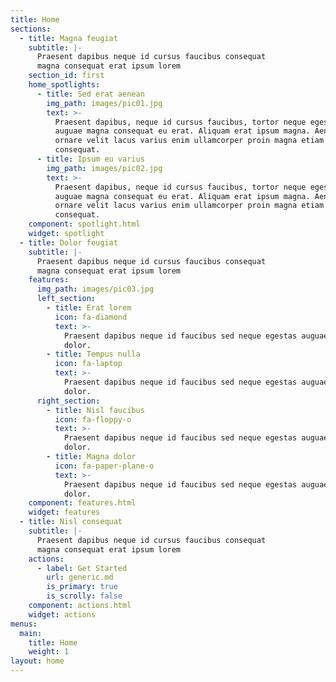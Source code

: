 ```yaml
---
title: Home
sections:
  - title: Magna feugiat
    subtitle: |-
      Praesent dapibus neque id cursus faucibus consequat  
      magna consequat erat ipsum lorem
    section_id: first
    home_spotlights:
      - title: Sed erat aenean
        img_path: images/pic01.jpg
        text: >-
          Praesent dapibus, neque id cursus faucibus, tortor neque egestas
          auguae magna consequat eu erat. Aliquam erat ipsum magna. Aenean
          ornare velit lacus varius enim ullamcorper proin magna etiam
          consequat.
      - title: Ipsum eu varius
        img_path: images/pic02.jpg
        text: >-
          Praesent dapibus, neque id cursus faucibus, tortor neque egestas
          auguae magna consequat eu erat. Aliquam erat ipsum magna. Aenean
          ornare velit lacus varius enim ullamcorper proin magna etiam
          consequat.
    component: spotlight.html
    widget: spotlight
  - title: Dolor feugiat
    subtitle: |-
      Praesent dapibus neque id cursus faucibus consequat  
      magna consequat erat ipsum lorem
    features:
      img_path: images/pic03.jpg
      left_section:
        - title: Erat lorem
          icon: fa-diamond
          text: >-
            Praesent dapibus neque id faucibus sed neque egestas auguae ipsum
            dolor.
        - title: Tempus nulla
          icon: fa-laptop
          text: >-
            Praesent dapibus neque id faucibus sed neque egestas auguae ipsum
            dolor.
      right_section:
        - title: Nisl faucibus
          icon: fa-floppy-o
          text: >-
            Praesent dapibus neque id faucibus sed neque egestas auguae ipsum
            dolor.
        - title: Magna dolor
          icon: fa-paper-plane-o
          text: >-
            Praesent dapibus neque id faucibus sed neque egestas auguae ipsum
            dolor.
    component: features.html
    widget: features
  - title: Nisl consequat
    subtitle: |-
      Praesent dapibus neque id cursus faucibus consequat  
      magna consequat erat ipsum lorem
    actions:
      - label: Get Started
        url: generic.md
        is_primary: true
        is_scrolly: false
    component: actions.html
    widget: actions
menus:
  main:
    title: Home
    weight: 1
layout: home
---
```

